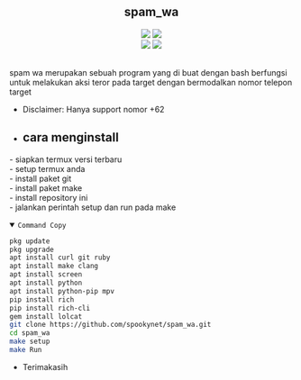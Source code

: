 <h2 align="center">spam_wa</h2>
<p align="center">
  <img src="https://img.shields.io/static/v1?label=language&message=Bourne+Again+Shell&color=green&logo=nano">
  <img src="https://img.shields.io/static/v1?label=Framework&message=Bash+ID&color=green&logo=reddit"><br>
  <img src="https://img.shields.io/github/forks/Bayu12345677/OTP_TERROR?logo=git&style=social">
  <img src="https://img.shields.io/github/license/Bayu12345677/OTP_TERROR?color=green&logo=apache&style=flat-square">
</p>

<br>
spam wa merupakan sebuah program yang di buat dengan bash berfungsi untuk melakukan aksi teror pada target
dengan bermodalkan nomor telepon target
<br>

- Disclaimer: Hanya support nomor +62
- ## cara menginstall
\- siapkan termux versi terbaru<br>
\- setup termux anda<br>
\- install paket git<br>
\- install paket make<br>
\- install repository ini<br>
\- jalankan perintah setup dan run pada make

<details open><summary><code>Command Copy</code></summary>

```bash
pkg update
pkg upgrade
apt install curl git ruby
apt install make clang
apt install screen
apt install python
apt install python-pip mpv
pip install rich
pip install rich-cli
gem install lolcat
git clone https://github.com/spookynet/spam_wa.git
cd spam_wa
make setup
make Run
```
</details>

- Terimakasih

